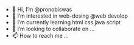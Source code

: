 - 👋 Hi, I’m @pronobiswas
- 👀 I’m interested in web-desing @web devolop
- 🌱 I’m currently learning html css java script
- 💞️ I’m looking to collaborate on ...
- 📫 How to reach me ...

<!---
pronobiswas/pronobiswas is a ✨ special ✨ repository because its `README.md` (this file) appears on your GitHub profile.
You can click the Preview link to take a look at your changes.
--->
